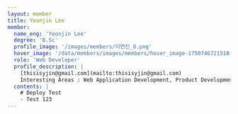 ```yaml
--- 
layout: member 
title: Yeonjin Lee 
member:
  name_eng: 'Yeonjin Lee'
  degree: 'B.Sc'
  profile_image: '/images/members/이연진_0.png'
  hover_image: '/data/members/images/members/hover_image-1750746721518-353561026.png'
  role: 'Web Developer'
  profile_description: |
    [thisisyjin@gmail.com](mailto:thisisyjin@gmail.com)
    Interesting Areas : Web Application Development, Product Development
  contents: |
    # Deploy Test
    - Test 123
--- 
```

